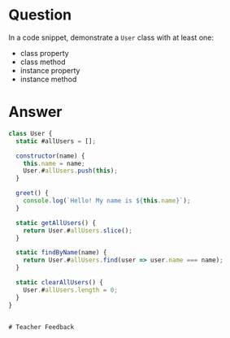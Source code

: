 # Question
In a code snippet, demonstrate a `User` class with at least one:
- class property
- class method
- instance property
- instance method

# Answer

```js
class User {
  static #allUsers = [];

  constructor(name) {
    this.name = name;
    User.#allUsers.push(this);
  }

  greet() {
    console.log(`Hello! My name is ${this.name}`);
  }

  static getAllUsers() {
    return User.#allUsers.slice();
  }

  static findByName(name) {
    return User.#allUsers.find(user => user.name === name);
  }

  static clearAllUsers() {
    User.#allUsers.length = 0;
  }
}


# Teacher Feedback